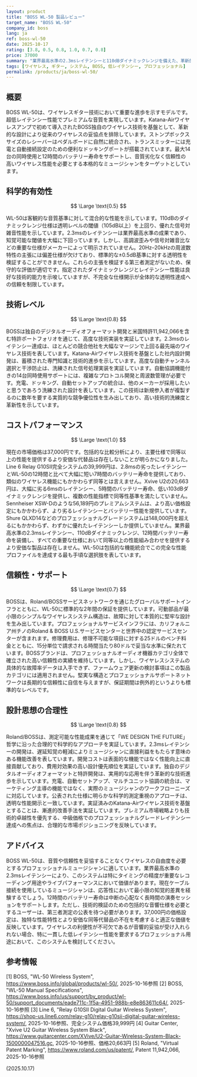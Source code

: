 ```yaml
---
layout: product
title: "BOSS WL-50 製品レビュー"
target_name: "BOSS WL-50"
company_id: boss
lang: ja
ref: boss-wl-50
date: 2025-10-17
rating: [3.8, 0.5, 0.8, 1.0, 0.7, 0.8]
price: 37000
summary: "業界最高水準の2.3msレイテンシーと110dBダイナミックレンジを備えた、革新的なドッキング設計によるプロフェッショナル向けワイヤレスギターシステム"
tags: [ワイヤレス, ギター, システム, BOSS, 低レイテンシー, プロフェッショナル]
permalink: /products/ja/boss-wl-50/
---
```


## 概要

BOSS WL-50は、ワイヤレスギター技術において重要な進歩を示すモデルです。超低レイテンシー性能でプレミアムな音質を実現しています。Katana-Airワイヤレスアンプで初めて導入されたBOSS独自のワイヤレス技術を基盤として、革新的な設計により従来のワイヤレスの妥協点を排除しています。ストンプボックスサイズのレシーバーはペダルボードに自然に統合され、トランスミッターには充電と自動接続設定のための便利なドッキングポートが搭載されています。最大14台の同時使用と12時間のバッテリー寿命をサポートし、音質劣化なく信頼性の高いワイヤレス性能を必要とする本格的なミュージシャンをターゲットとしています。

## 科学的有効性

$$ \Large \text{0.5} $$

WL-50は客観的な音質基準に対して混合的な性能を示しています。110dBのダイナミックレンジ仕様は透明レベルの閾値（105dB以上）を上回り、優れた信号対雑音性能を示しています。2.3msのレイテンシーは業界最高水準の成果であり、知覚可能な閾値を大幅に下回っています。しかし、高調波歪みや信号対雑音比などの重要な仕様がメーカーによって明示されていません。20Hz–20kHzの周波数特性の主張には偏差仕様が欠けており、標準的な±0.5dB基準に対する透明性を検証することができません。これらの主張を検証する第三者測定がないため、保守的な評価が適切です。指定されたダイナミックレンジとレイテンシー性能は良好な技術的能力を示唆していますが、不完全な仕様開示が全体的な透明性達成への信頼を制限しています。

## 技術レベル

$$ \Large \text{0.8} $$

BOSSは独自のデジタルオーディオフォーマット開発と米国特許11,942,066を含む特許ポートフォリオを通じて、高度な技術実装を実証しています。2.3msのレイテンシー達成は、ほとんどの競合他社を大幅なマージンで上回る最先端のワイヤレス技術を表しています。Katana-Airワイヤレス技術を基盤とした社内設計開発は、蓄積された専門知識と技術的進歩を示しています。高度な自動チャンネル選択と干渉防止は、洗練された信号処理実装を実証しています。自動協調機能付きの14台同時使用サポートには、複雑なプロトコル開発と周波数管理が必要です。充電、ドッキング、自動セットアップの統合は、他のメーカーが採用したいと思うであろう洗練された設計を表しています。この技術は新規参入者が複製するのに数年を要する実質的な競争優位性を生み出しており、高い技術的洗練度と革新性を示しています。

## コストパフォーマンス

$$ \Large \text{1.0} $$

現在の市場価格は37,000円です。包括的な比較分析により、主要仕様で同等以上の性能を提供するより安価な代替品は存在しないことが明らかになりました。Line 6 Relay G10SII完全システムの39,999円は、2.8msの劣ったレイテンシーとWL-50の12時間と比べて大幅に短い7時間のバッテリー寿命を提供しており、類似のワイヤレス機能にもかかわらず同等とは言えません。Xvive U2の20,663円は、大幅に劣る6msのレイテンシー、5時間のバッテリー寿命、低い103dBダイナミックレンジを提供し、複数の性能指標で同等性基準を満たしていません。Sennheiser XSW-Dのような56,189円のプレミアムシステムは、より高い価格設定にもかかわらず、より劣るレイテンシーとバッテリー性能を提供しています。Shure QLXD14などのプロフェッショナルグレードシステムは148,000円を超えるにもかかわらず、わずかに優れたレイテンシーしか提供していません。業界最高水準の2.3msレイテンシー、110dBダイナミックレンジ、12時間バッテリー寿命を装備し、すべての重要な仕様において同等以上の性能組み合わせを提供するより安価な製品は存在しません。WL-50は包括的な機能統合でこの完全な性能プロファイルを達成する最も手頃な選択肢を表しています。

## 信頼性・サポート

$$ \Large \text{0.7} $$

BOSSは、Roland/BOSSサービスネットワークを通じたグローバルサポートインフラとともに、WL-50に標準的な2年間の保証を提供しています。可動部品が最小限のシンプルなワイヤレスシステム構造は、故障に対して本質的に堅牢な設計を生み出しています。プロフェッショナルサービスインフラには、カリフォルニア州チノのRoland & BOSS U.S.サービスセンターと世界中の認定サービスセンターが含まれます。修理費用は、修理不可能な項目に対する25ドルのベンチ料金とともに、15分単位で請求される時間当たり80ドルで妥当な水準に保たれています。BOSSブランドは、プロフェッショナルオーディオ機器カテゴリ全体で確立された高い信頼性の実績を維持しています。しかし、ワイヤレスシステムの具体的な故障率データは入手できず、ファームウェア更新の検討事項はこの製品カテゴリには適用されません。堅実な構造とプロフェッショナルサポートネットワークは長期的な信頼性に自信を与えますが、保証期間は例外的というよりも標準的なレベルです。

## 設計思想の合理性

$$ \Large \text{0.8} $$

Roland/BOSSは、測定可能な性能成果を通じて「WE DESIGN THE FUTURE」哲学に沿った合理的で科学的なアプローチを実証しています。2.3msレイテンシーの開発は、遅延知覚の軽減によりミュージシャンに直接利益をもたらす意味のある機能改善を表しています。開発コストは表面的な機能ではなく性能向上に直接貢献しており、費用対効果の高い設計優先順位を実証しています。独自のデジタルオーディオフォーマットと特許開発は、実用的な応用を伴う革新的な技術進歩を示しています。充電、自動セットアップ、マルチユニット協調の統合は、マーケティング主導の機能ではなく、実際のミュージシャンのワークフローニーズに対応しています。公表された仕様に明らかな科学的測定重視のアプローチは、透明な性能開示と一致しています。実証済みのKatana-Airワイヤレス技術を基盤とすることは、漸進的改善手法を実証しています。プレミアム市場戦略よりも技術的卓越性を優先する、中級価格でのプロフェッショナルグレードレイテンシー達成への焦点は、合理的な市場ポジショニングを反映しています。

## アドバイス

BOSS WL-50は、音質や信頼性を妥協することなくワイヤレスの自由度を必要とするプロフェッショナルミュージシャンに適しています。業界最高水準の2.3msレイテンシーにより、このシステムは特にタイミングの精度が重要なレコーディング用途やライブパフォーマンスにおいて価値があります。現在ケーブル接続を使用しているミュージシャンは、応答性において最小限の知覚的差異を経験するでしょう。12時間のバッテリー寿命は中断の心配なく長時間の演奏セッションをサポートします。ただし、技術的検証のための包括的な音響仕様を必要とするユーザーは、第三者測定の公表を待つ必要があります。37,000円の価格設定は、独特な性能特性とより安価な同等代替品の不在を考慮すると適正な価値を反映しています。ワイヤレスの利便性が不可欠であるが音響的妥協が受け入れられない場合、特に一貫した低レイテンシー性能を要求するプロフェッショナル用途において、このシステムを検討してください。

## 参考情報

[1] BOSS, "WL-50 Wireless System", https://www.boss.info/global/products/wl-50/, 2025-10-16参照
[2] BOSS, "WL-50 Manual Specifications", https://www.boss.info/us/support/by_product/wl-50/support_documents/eade711c-1f5a-4951-988b-e8e863611c64/, 2025-10-16参照
[3] Line 6, "Relay G10SII Digital Guitar Wireless System", https://shop-us.line6.com/relay-g10/relay-g10sii-digital-guitar-wireless-system/, 2025-10-16参照、完全システム価格39,999円
[4] Guitar Center, "Xvive U2 Guitar Wireless System Black", https://www.guitarcenter.com/XVive/U2-Guitar-Wireless-System-Black-1500000047516.gc, 2025-10-16参照、価格20,663円
[5] Roland, "Virtual Patent Marking", https://www.roland.com/us/patent/, Patent 11,942,066, 2025-10-16参照

(2025.10.17)